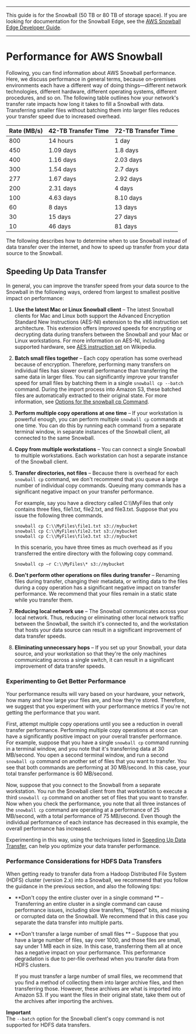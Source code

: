 --------

This guide is for the Snowball \(50 TB or 80 TB of storage space\)\. If you are looking for documentation for the Snowball Edge, see the [AWS Snowball Edge Developer Guide](http://docs.aws.amazon.com/snowball/latest/developer-guide/whatisedge.html)\.

--------

# Performance for AWS Snowball<a name="performance"></a>

Following, you can find information about AWS Snowball performance\. Here, we discuss performance in general terms, because on\-premises environments each have a different way of doing things—different network technologies, different hardware, different operating systems, different procedures, and so on\. The following table outlines how your network's transfer rate impacts how long it takes to fill a Snowball with data\. Transferring smaller files without batching them into larger files reduces your transfer speed due to increased overhead\.


| Rate \(MB/s\) | 42\-TB Transfer Time | 72\-TB Transfer Time | 
| --- | --- | --- | 
| 800 | 14 hours | 1 day | 
| 450 | 1\.09 days | 1\.8 days | 
| 400 | 1\.16 days | 2\.03 days | 
| 300 | 1\.54 days | 2\.7 days | 
| 277 | 1\.67 days | 2\.92 days | 
| 200 | 2\.31 days | 4 days | 
| 100 | 4\.63 days | 8\.10 days | 
| 60 | 8 days | 13 days | 
| 30 | 15 days | 27 days | 
| 10 | 46 days | 81 days | 

The following describes how to determine when to use Snowball instead of data transfer over the internet, and how to speed up transfer from your data source to the Snowball\.

## Speeding Up Data Transfer<a name="transferspeed"></a>

In general, you can improve the transfer speed from your data source to the Snowball in the following ways, ordered from largest to smallest positive impact on performance:

1. **Use the latest Mac or Linux Snowball client** – The latest Snowball clients for Mac and Linux both support the Advanced Encryption Standard New Instructions \(AES\-NI\) extension to the x86 instruction set architecture\. This extension offers improved speeds for encrypting or decrypting data during transfers between the Snowball and your Mac or Linux workstations\. For more information on AES\-NI, including supported hardware, see [AES instruction set](https://en.wikipedia.org/wiki/AES_instruction_set#Supporting_x86_CPUs) on Wikipedia\.

1. **Batch small files together** – Each copy operation has some overhead because of encryption\. Therefore, performing many transfers on individual files has slower overall performance than transferring the same data in larger files\. You can significantly improve your transfer speed for small files by batching them in a single `snowball cp --batch` command\. During the import process into Amazon S3, these batched files are automatically extracted to their original state\. For more information, see [Options for the snowball cp Command](copy-command-reference.md)\.

1. **Perform multiple copy operations at one time** – If your workstation is powerful enough, you can perform multiple `snowball cp` commands at one time\. You can do this by running each command from a separate terminal window, in separate instances of the Snowball client, all connected to the same Snowball\.

1. **Copy from multiple workstations** – You can connect a single Snowball to multiple workstations\. Each workstation can host a separate instance of the Snowball client\.

1. **Transfer directories, not files** – Because there is overhead for each `snowball cp` command, we don't recommend that you queue a large number of individual copy commands\. Queuing many commands has a significant negative impact on your transfer performance\.

   For example, say you have a directory called C:\\\\MyFiles that only contains three files, file1\.txt, file2\.txt, and file3\.txt\. Suppose that you issue the following three commands\.

   ```
   snowball cp C:\\MyFiles\file1.txt s3://mybucket
   snowball cp C:\\MyFiles\file2.txt s3://mybucket
   snowball cp C:\\MyFiles\file3.txt s3://mybucket
   ```

   In this scenario, you have three times as much overhead as if you transferred the entire directory with the following copy command\.

   ```
   Snowball cp –r C:\\MyFiles\* s3://mybucket
   ```

1. **Don't perform other operations on files during transfer** – Renaming files during transfer, changing their metadata, or writing data to the files during a copy operation has a significant negative impact on transfer performance\. We recommend that your files remain in a static state while you transfer them\. 

1. **Reducing local network use** – The Snowball communicates across your local network\. Thus, reducing or eliminating other local network traffic between the Snowball, the switch it's connected to, and the workstation that hosts your data source can result in a significant improvement of data transfer speeds\.

1. **Eliminating unnecessary hops** – If you set up your Snowball, your data source, and your workstation so that they're the only machines communicating across a single switch, it can result in a significant improvement of data transfer speeds\. 

### Experimenting to Get Better Performance<a name="perfex"></a>

Your performance results will vary based on your hardware, your network, how many and how large your files are, and how they're stored\. Therefore, we suggest that you experiment with your performance metrics if you're not getting the performance that you want\.

First, attempt multiple copy operations until you see a reduction in overall transfer performance\. Performing multiple copy operations at once can have a significantly positive impact on your overall transfer performance\. For example, suppose that you have a single `snowball cp` command running in a terminal window, and you note that it's transferring data at 30 MB/second\. You open a second terminal window, and run a second `snowball cp` command on another set of files that you want to transfer\. You see that both commands are performing at 30 MB/second\. In this case, your total transfer performance is 60 MB/second\.

Now, suppose that you connect to the Snowball from a separate workstation\. You run the Snowball client from that workstation to execute a third `snowball cp` command on another set of files that you want to transfer\. Now when you check the performance, you note that all three instances of the `snowball cp` command are operating at a performance of 25 MB/second, with a total performance of 75 MB/second\. Even though the individual performance of each instance has decreased in this example, the overall performance has increased\.

Experimenting in this way, using the techniques listed in [Speeding Up Data Transfer](#transferspeed), can help you optimize your data transfer performance\.

### Performance Considerations for HDFS Data Transfers<a name="hdfs-performance"></a>

When getting ready to transfer data from a Hadoop Distributed File System \(HDFS\) cluster \(version 2\.x\) into a Snowball, we recommend that you follow the guidance in the previous section, and also the following tips:

+ **Don't copy the entire cluster over in a single command ** – Transferring an entire cluster in a single command can cause performance issues, including slow transfers, "flipped" bits, and missing or corrupted data on the Snowball\. We recommend that in this case you separate the data transfer into multiple parts\.

+ **Don't transfer a large number of small files ** – Suppose that you have a large number of files, say over 1000, and those files are small, say under 1 MB each in size\. In this case, transferring them all at once has a negative impact on your performance\. This performance degradation is due to per\-file overhead when you transfer data from HDFS clusters\. 

  If you must transfer a large number of small files, we recommend that you find a method of collecting them into larger archive files, and then transferring those\. However, these archives are what is imported into Amazon S3\. If you want the files in their original state, take them out of the archives after importing the archives\.

**Important**  
The `--batch` option for the Snowball client's copy command is not supported for HDFS data transfers\.